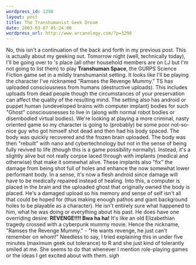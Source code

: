 ```yaml
--- 
wordpress_id: 1298
layout: post
title: The Transhumanist Geek Dream
date: 2003-03-07 05:24:00
wordpress_url: http://www.arcanology.com/?p=1298
---
```

No, this isn't a continuation of the back and forth in my previous post. This is actually about my geeking out. Tomorrow night (well, technically today), I'll be going over to 's place (all other household members are on LJ but I'm not going to list them) to play <strong>Transhuman Space</strong>, the GURPS Science Fiction game set in a mildly transhumanist setting. It looks like I'll be playing the character I've nicknamed "Ramses the Revenge Mummy." TS has uploaded consciousness from humans (destructive uploads). This includes uploads from dead people though the circumstances of your preservation can affect the quality of the resulting mind. The setting also has android or puppet human (undeveloped brains with computer implant) bodies for such "Ghost" consciousnesses to live in (along with normal robot bodies or disembodied virtual bodies). We're looking at playing a more criminal, nasty oriented game so my character is going to (probably) be some poor not-so-nice guy who got himself shot dead and then had his body spaced. The body was quickly recovered and the frozen brain uploaded. The body was then "rebuilt" with nano and cybertechnology but not in the sense of being fully revived to life (though this is a game possibility normally). Instead, it's a slightly alive but not really corpse laced through with implants (medical and otherwise) that make it somewhat alive. These implants also "fix" the damage from being shot full of holes and enhance the now somewhat lower performant body. In a sense, it's now a flesh android since damage will have to be medically repaired instead of healing. Into this, a computer is placed in the brain and the uploaded ghost that originally owned the body is placed. He's a damaged upload so his memory and sense of self isn't all that could be hoped for (thus making enough pathos and giant background holes to be playable as a character). He isn't entirely sure what happened to him, what he was doing or everything about his past. He does have one overriding desire: <strong>REVENGE!!!! Bwa ha ha!</strong> It's like an old Elizabethian tragedy crossed with a cyberpunk mummy movie. Hence the nickname, "Ramses the Revenge Mummy." - "He wants revenge, he just can't remember on whom!" Needless to say, I tried explaining this in under five minutes (maximum geek out tolerance) to R and she just kind of tolerantly smiled at me. She seems to do that whenever I mention role-playing games or the ideas I get excited about with them. *sigh*